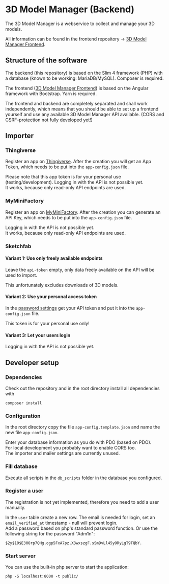 # 3D Model Manager (Backend)
The 3D Model Manager is a webservice to collect and manage your 3D models.

All information can be found in the frontend repository → [3D Model Manager Frontend](https://github.com/Micky261/3d-model-manager-frontend).

## Structure of the software
The backend (this repository) is based on the Slim 4 framework (PHP) with a database (known to be working: MariaDB/MySQL). Composer is required.

The frontend ([3D Model Manager Frontend](https://github.com/Micky261/3d-model-manager-frontend)) is based on the Angular framework with Bootstrap. Yarn is required.

The frontend and backend are completely separated and shall work independently, which means that you should be able to set up a frontend yourself and use any available 3D Model Manager API available. (CORS and CSRF-protection not fully developed yet!)

## Importer
### Thingiverse
Register an app on [Thingiverse](https://www.thingiverse.com/apps/create). After the creation you will get an App Token, which needs to be put into the `app-config.json` file.

Please note that this app token is for your personal use (testing/development). Logging in with the API is not possible yet.<br />
It works, because only read-only API endpoints are used.

### MyMiniFactory
Register an app on [MyMiniFactory](https://www.myminifactory.com/settings/developer/application). After the creation you can generate an API Key, which needs to be put into the `app-config.json` file.

Logging in with the API is not possible yet.<br />
It works, because only read-only API endpoints are used.

### Sketchfab
#### Variant 1: Use only freely available endpoints
Leave the `api-token` empty, only data freely available on the API will be used to import.

This unfortunately excludes downloads of 3D models.

#### Variant 2: Use your personal access token
In the [password settings](https://sketchfab.com/settings/password) get your API token and put it into the `app-config.json` file. 

This token is for your personal use only!

#### Variant 3: Let your users login
Logging in with the API is not possible yet.

## Developer setup
### Dependencies
Check out the repository and in the root directory install all dependencies with
```shell
composer install
```

### Configuration
In the root directory copy the file `app-config.template.json` and name the new file `app-config.json`.

Enter your database information as you do with PDO (based on PDO).<br />
For local development you probably want to enable CORS too.<br />
The importer and mailer settings are currently unused.

### Fill database
Execute all scripts in the `db_scripts` folder in the database you configured.

### Register a user
The registration is not yet implemented, therefore you need to add a user manually.

In the `user` table create a new row. The email is needed for login, set an `email_verified_at` timestamp - null will prevent login.<br />
Add a password based on php's standard password function.
Or use the following string for the password "Adm1n":
```
$2y$10$E30Orp7QHg.ogp5FxA7pz.X3wxszgF.sSmDvLl45yORyLgT9TQbY.
```

### Start server
You can use the built-in php server to start the application:
```shell
php -S localhost:8000 -t public/
```

